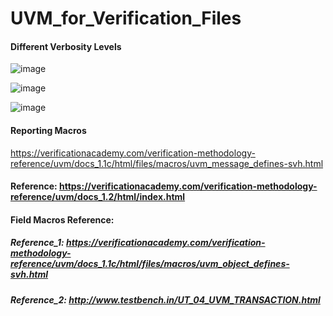 # UVM_for_Verification_Files

#### Different Verbosity Levels
![image](https://github.com/srsapireddy/UVM_for_Verification_Files/assets/32967087/27bad4fe-a458-46ea-9173-cfda5f157145)

![image](https://github.com/srsapireddy/UVM_for_Verification_Files/assets/32967087/3075d3ed-1015-40a3-9d87-e2b0656af7d8)

![image](https://github.com/srsapireddy/UVM_for_Verification_Files/assets/32967087/aad1bd2e-15de-4d73-91b1-c09325ac5e2f)

#### Reporting Macros
https://verificationacademy.com/verification-methodology-reference/uvm/docs_1.1c/html/files/macros/uvm_message_defines-svh.html

#### Reference: https://verificationacademy.com/verification-methodology-reference/uvm/docs_1.2/html/index.html


#### Field Macros Reference: 
##### Reference_1: https://verificationacademy.com/verification-methodology-reference/uvm/docs_1.1c/html/files/macros/uvm_object_defines-svh.html
##### Reference_2: http://www.testbench.in/UT_04_UVM_TRANSACTION.html

